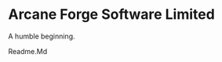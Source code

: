 <html>
  <h1>Arcane Forge Software Limited</h1>
  <body>
    <p>A humble beginning.</p>
    <p>Readme.Md</p>
  </body>
</html>
